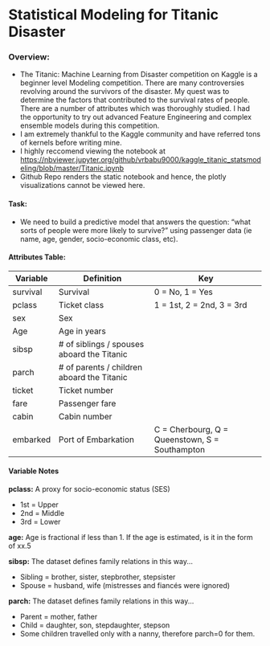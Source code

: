 # Statistical Modeling for Titanic Disaster
### Overview:
- The Titanic: Machine Learning from Disaster competition on Kaggle is a beginner level Modeling competition. There are many controversies revolving around the survivors of the disaster. My quest was to determine the factors that contributed to the survival rates of people. There are a number of attributes which was thoroughly studied. I had the opportunity to try out advanced Feature Engineering and complex ensemble models during this competition.
- I am extremely thankful to the Kaggle community and have referred tons of kernels before writing mine. 
- I highly reccomend viewing the notebook at https://nbviewer.jupyter.org/github/vrbabu9000/kaggle_titanic_statsmodeling/blob/master/Titanic.ipynb
- Github Repo renders the static notebook and hence, the plotly visualizations cannot be viewed here.
#### Task: 
- We need to build a predictive model that answers the question: “what sorts of people were more likely to survive?” using passenger data (ie name, age, gender, socio-economic class, etc).
#### Attributes Table:
| **Variable** | **Definition**                             | **Key**                                        |
|--------------|--------------------------------------------|------------------------------------------------|
| survival     | Survival                                   | 0 = No, 1 = Yes                                |
| pclass       | Ticket class                               | 1 = 1st, 2 = 2nd, 3 = 3rd                      |
| sex          | Sex                                        |                                                |
| Age          | Age in years                               |                                                |
| sibsp        | # of siblings / spouses aboard the Titanic |                                                |
| parch        | # of parents / children aboard the Titanic |                                                |
| ticket       | Ticket number                              |                                                |
| fare         | Passenger fare                             |                                                |
| cabin        | Cabin number                               |                                                |
| embarked     | Port of Embarkation                        | C = Cherbourg, Q = Queenstown, S = Southampton |

#### Variable Notes
**pclass:** A proxy for socio-economic status (SES)
- 1st = Upper
- 2nd = Middle
- 3rd = Lower

**age:** Age is fractional if less than 1. If the age is estimated, is it in the form of xx.5

**sibsp:** The dataset defines family relations in this way...
- Sibling = brother, sister, stepbrother, stepsister
- Spouse = husband, wife (mistresses and fiancés were ignored)

**parch:** The dataset defines family relations in this way...
- Parent = mother, father
- Child = daughter, son, stepdaughter, stepson
- Some children travelled only with a nanny, therefore parch=0 for them.
